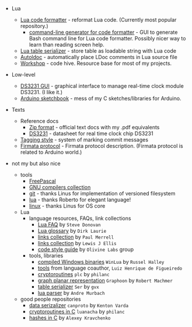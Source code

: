 * Lua
  * [Lua code formatter](https://github.com/martin-eden/lua_code_formatter) - reformat Lua code. (Currently most popular repository.)
    * [command-line generator for code formatter](https://github.com/martin-eden/lcf_params_gui) - GUI to generate Bash command line for Lua code formatter. Possibly nicer way to learn than reading screen help.
  * [Lua table serializer](https://github.com/martin-eden/lua_table_serializer) - store table as loadable string with Lua code
  * [Autoldoc](https://github.com/martin-eden/autoldoc) - automatically place LDoc comments in Lua source file
  * [Workshop](https://github.com/martin-eden/workshop) - code hive. Resource base for most of my projects.
  
* Low-level
  * [DS3231 GUI](https://github.com/martin-eden/tekui_ds3231) - graphical interface to manage real-time clock module DS3231. (I like it.)
  * [Arduino sketchbook](https://github.com/martin-eden/arduino_sketchbook) - mess of my C sketches/libraries for Arduino.

* Texts
  * Reference docs
    * [Zip format](https://github.com/martin-eden/zipfiles_format_doc) - official text docs with my .pdf equivalents
    * [DS3231](https://github.com/martin-eden/doc.ds3231) - datasheet for real time clock chip DS3231
  * [Tagging style](https://github.com/martin-eden/tagging_guideline) - system of marking commit messages
  * [Firmata protocol](https://github.com/martin-eden/firmata_protocol/blob/main/protocol.md) - Firmata protocol description. (Firmata protocol is related to Arduino world.)
  
* not my but also nice
  * tools
    * [FreePascal](https://github.com/fpc/FPCSource)
    * [GNU compilers collection](https://github.com/gcc-mirror/gcc)
    * [git](https://github.com/git/git) - thanks Linus for implementation of versioned filesystem
    * [lua](https://github.com/lua/lua) - thanks Roberto for elegant language!
    * [linux](https://github.com/torvalds/linux) - thanks Linus for OS core
  * Lua 
    * language resources, FAQs, link collections
      * [Lua FAQ](https://github.com/stevedonovan/luafaq) by `Steve Donovan`
      * [Lua glossary](https://rawgit.com/dlaurie/lua-notes/master/glossary.html) by `Dirk Laurie`
      * [links collection](https://sites.google.com/site/marbux/home/lua-resource-links) by `Paul Merrell`
      * [links collection](https://github.com/LewisJEllis/awesome-lua) by `Lewis J Ellis`
      * [code style guide](https://github.com/Olivine-Labs/lua-style-guide) by `Olivine Labs` group
    * tools, libraries
      * [compiled Windows binaries](https://github.com/WinLua/bin) `WinLua` by `Russel Halley`
      * [tools](http://webserver2.tecgraf.puc-rio.br/~lhf/ftp/lua/) from language coauthor, `Luiz Henrique de Figueiredo`
      * [cryptoroutines](https://github.com/philanc/plc) `plc` by `philanc`
      * [graph planar representation](https://github.com/rm-code/Graphoon) `Graphoon` by `Robert Machmer`
      * [table serializer](https://github.com/gvx/Ser) `Ser` by `gvx`
      * [lua parser](https://github.com/andremm/lua-parser) by `Andre Murbach`
  * good people repositories
    * [data serizalizer](https://github.com/sandstorm-io/capnproto) `canproto` by `Kenton Varda`
    * [cryptoroutines in C](https://github.com/philanc/luanacha) `luanacha` by `philanc`
    * [hashes in C](https://github.com/rhash/RHash/tree/master/librhash) by `Alexey Kravchenko`
